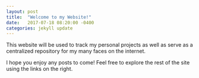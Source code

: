 ```yaml
---
layout: post
title:  "Welcome to my Website!"
date:   2017-07-18 08:20:00 -0400
categories: jekyll update
---
```

This website will be used to track my personal projects as well as serve as a centralized repository for my many faces on the internet.

I hope you enjoy any posts to come! Feel free to explore the rest of the site using the links on the right.
